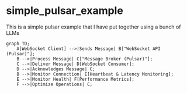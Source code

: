 # simple_pulsar_example
This is a simple pulsar example that I have put together using a bunch of LLMs

```mermaid
graph TD;
    A[WebSocket Client] -->|Sends Message| B["WebSocket API (Pulsar)"];
    B -->|Process Message| C["Message Broker (Pulsar)"];
    C -->|Deliver Message| D[WebSocket Consumer];
    D -->|Acknowledges Message| C;
    B -->|Monitor Connection| E[Heartbeat & Latency Monitoring];
    E -->|Monitor Health| F[Performance Metrics];
    F -->|Optimize Operations| C;
```
